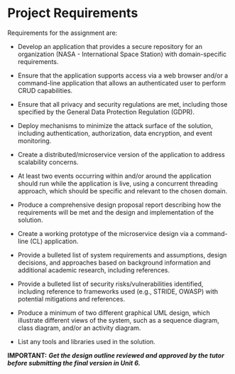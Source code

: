 # Project Requirements

Requirements for the assignment are:

- Develop an application that provides a secure repository for an organization (NASA - International Space Station) with domain-specific requirements.

- Ensure that the application supports access via a web browser and/or a command-line application that allows an authenticated user to perform CRUD capabilities.

- Ensure that all privacy and security regulations are met, including those specified by the General Data Protection Regulation (GDPR).

- Deploy mechanisms to minimize the attack surface of the solution, including authentication, authorization, data encryption, and event monitoring.

- Create a distributed/microservice version of the application to address scalability concerns.

- At least two events occurring within and/or around the application should run while the application is live, using a concurrent threading approach, which should be specific and relevant to the chosen domain.

- Produce a comprehensive design proposal report describing how the requirements will be met and the design and implementation of the solution.

- Create a working prototype of the microservice design via a command-line (CL) application.

- Provide a bulleted list of system requirements and assumptions, design decisions, and approaches based on background information and additional academic research, including references.

- Provide a bulleted list of security risks/vulnerabilities identified, including reference to frameworks used (e.g., STRIDE, OWASP) with potential mitigations and references.

- Produce a minimum of two different graphical UML design, which illustrate different views of the system, such as a sequence diagram, class diagram, and/or an activity diagram.

- List any tools and libraries used in the solution.

**IMPORTANT:** ***Get the design outline reviewed and approved by the tutor before submitting the final version in Unit 6.***
